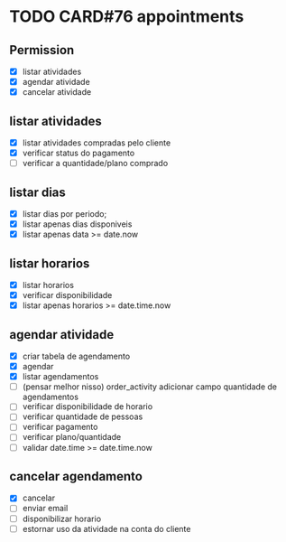 # TODO CARD#76 appointments

## Permission

- [x] listar atividades
- [x] agendar atividade
- [x] cancelar atividade

## listar atividades

- [x] listar atividades compradas pelo cliente
- [x] verificar status do pagamento
- [ ] verificar a quantidade/plano comprado

## listar dias

- [x] listar dias por periodo;
- [x] listar apenas dias disponiveis
- [x] listar apenas data >= date.now

## listar horarios

- [x] listar horarios
- [x] verificar disponibilidade
- [x] listar apenas horarios >= date.time.now

## agendar atividade

- [x] criar tabela de agendamento
- [x] agendar
- [x] listar agendamentos
- [ ] (pensar melhor nisso) order_activity adicionar campo quantidade de agendamentos
- [ ] verificar disponibilidade de horario
- [ ] verificar quantidade de pessoas
- [ ] verificar pagamento
- [ ] verificar plano/quantidade
- [ ] validar date.time >= date.time.now

## cancelar agendamento

- [x] cancelar
- [ ] enviar email
- [ ] disponibilizar horario
- [ ] estornar uso da atividade na conta do cliente
